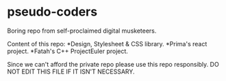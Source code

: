 # pseudo-coders
Boring repo from self-proclaimed digital musketeers.

Content of this repo:
*Design, Stylesheet & CSS library.
*Prima's react project.
*Fatah's C++ ProjectEuler project.

Since we can't afford the private repo please use this repo responsibly.
DO NOT EDIT THIS FILE IF IT ISN'T NECESSARY.
